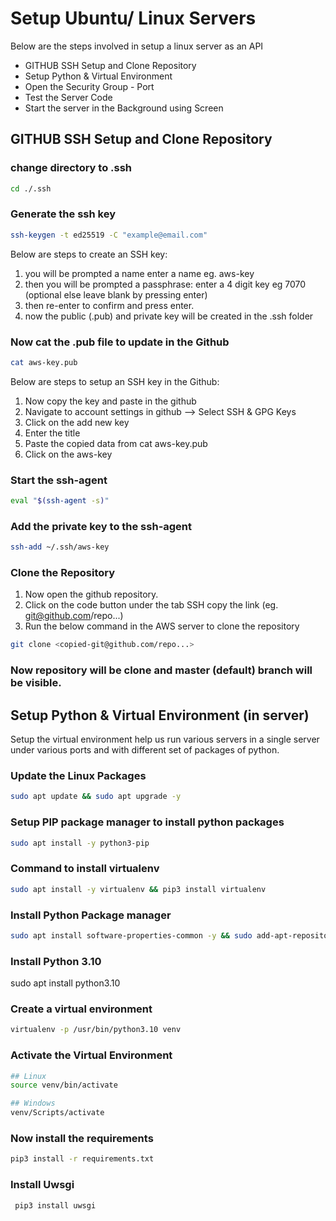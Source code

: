 # Setup Ubuntu/ Linux Servers 
Below are the steps involved in setup a linux server as an API
- GITHUB SSH Setup and Clone Repository
- Setup Python & Virtual Environment
- Open the Security Group - Port
- Test the Server Code
- Start the server in the Background using Screen

## GITHUB SSH Setup and Clone Repository

### change directory to .ssh
```bash
cd ./.ssh
```

### Generate the ssh key
```bash
ssh-keygen -t ed25519 -C "example@email.com"
```

Below are steps to create an SSH key:

1. you will be prompted a name enter a name eg. aws-key
2. then you will be prompted a passphrase: enter a 4 digit key eg 7070 (optional else leave   blank by pressing enter)
3. then re-enter to confirm and press enter. 
4. now the public (.pub) and private key will be created in the .ssh folder

### Now cat the .pub file to update in the Github
```bash
cat aws-key.pub
```

Below are steps to setup an SSH key in the Github:
1. Now copy the key and paste in the github
2. Navigate to account settings in github --> Select SSH & GPG Keys
3. Click on the add new key
4. Enter the title
5. Paste the copied data from cat aws-key.pub
6. Click on the aws-key

### Start the ssh-agent
```bash
eval "$(ssh-agent -s)"
```

### Add the private key to the ssh-agent
```bash
ssh-add ~/.ssh/aws-key
```

### Clone the Repository
1. Now open the github repository.
2. Click on the code button under the tab SSH copy the link (eg. git@github.com/repo...)
3. Run the below command in the AWS server to clone the repository

```bash
git clone <copied-git@github.com/repo...>
```

### Now repository will be clone and master (default) branch will be visible.

## Setup Python & Virtual Environment (in server)
Setup the virtual environment help us run various servers in a single server under various ports and with different set of packages of python.

### Update the Linux Packages
```bash
sudo apt update && sudo apt upgrade -y
```

### Setup PIP package manager to install python packages
```bash
sudo apt install -y python3-pip
```

### Command to install virtualenv
```bash
sudo apt install -y virtualenv && pip3 install virtualenv
```

### Install Python Package manager
```bash
sudo apt install software-properties-common -y && sudo add-apt-repository ppa:deadsnakes/ppa
```

### Install Python 3.10
sudo apt install python3.10

### Create a virtual environment
```bash
virtualenv -p /usr/bin/python3.10 venv
```

### Activate the Virtual Environment
```bash
## Linux
source venv/bin/activate

## Windows
venv/Scripts/activate
```

### Now install the requirements
```bash
pip3 install -r requirements.txt
``` 

### Install Uwsgi
```bash
 pip3 install uwsgi
```
